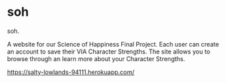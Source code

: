 # soh
soh.

A website for our Science of Happiness Final Project. Each user can create an account to save their VIA Character Strengths. The site allows you to browse through an learn more about your Character Strengths.

https://salty-lowlands-94111.herokuapp.com/
